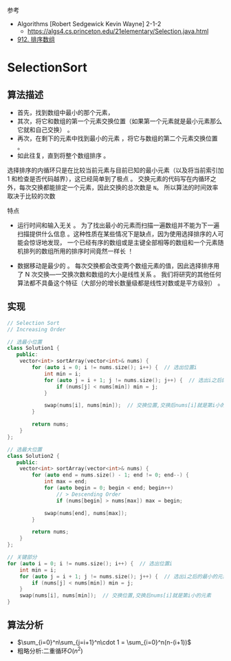 参考

- Algorithms [Robert Sedgewick Kevin Wayne] 2-1-2
  - https://algs4.cs.princeton.edu/21elementary/Selection.java.html
-  [912. 排序数组](https://leetcode-cn.com/problems/sort-an-array/)

# SelectionSort

## 算法描述

- 首先，找到数组中最小的那个元素，
- 其次，将它和数组的第一个元素交换位置（如果第一个元素就是最小元素那么它就和自己交换） 。 
- 再次，在剩下的元素中找到最小的元素 ，将它与数组的第二个元素交换位置 。 
- 如此往复，直到将整个数组排序 。  

选择排序的内循环只是在比较当前元素与目前已知的最小元素（以及将当前索引加 1 和检查是否代码越界），这已经简单到了极点 。 交换元素的代码写在内循环之外，每次交换都能排定一个元素，因此交换的总次数是 `N`。 所以算法的时间效率取决于比较的次数   

特点

- 运行时间和输入无关 。 
  为了找出最小的元素而扫描一遍数组并不能为下一遍扫描提供什么信息 。这种性质在某些情况下是缺点，因为使用选择排序的人可能会惊讶地发现， 一个已经有序的数组或是主键全部相等的数组和一个元素随机排列的数组所用的排序时间竟然一样长 ！ 

- 数据移动是最少的 。
  每次交换都会改变两个数组元素的值，因此选择排序用了 N 次交换—一交换次数和数组的大小是线性关系 。 我们将研究的其他任何算法都不具备这个特征（大部分的增长数量级都是线性对数或是平方级别） 。

## 实现

```C++
// Selection Sort
// Increasing Order

// 选最小位置
class Solution1 {
   public:
    vector<int> sortArray(vector<int>& nums) {
        for (auto i = 0; i != nums.size(); i++) {  // 选出位置i
            int min = i;
            for (auto j = i + 1; j != nums.size(); j++) {  // 选出i之后的最小的元素min
                if (nums[j] < nums[min]) min = j;
            }

            swap(nums[i], nums[min]);  // 交换位置,交换后nums[i]就是第i小的元素
        }

        return nums;
    }
};

// 选最大位置
class Solution2 {
   public:
    vector<int> sortArray(vector<int>& nums) {
        for (auto end = nums.size() - 1; end != 0; end--) {
            int max = end;
            for (auto begin = 0; begin < end; begin++)
                // > Descending Order 
                if (nums[begin] > nums[max]) max = begin;

            swap(nums[end], nums[max]);
        }

        return nums;
    }
};
```

```C++
// 关键部分
for (auto i = 0; i != nums.size(); i++) {  // 选出位置i
    int min = i;
    for (auto j = i + 1; j != nums.size(); j++) {  // 选出i之后的最小的元素min
        if (nums[j] < nums[min]) min = j;
    }
    swap(nums[i], nums[min]);  // 交换位置,交换后nums[i]就是第i小的元素
}
```



## 算法分析

- $\sum_{i=0}^n\sum_{j=i+1}^n\cdot 1 = \sum_{i=0}^n(n-(i+1))$
- 粗略分析:二重循环$O(n^2)$